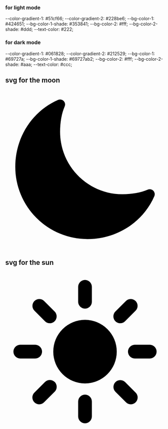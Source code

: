 ### for light mode

--color-gradient-1: #51cf66;
--color-gradient-2: #228be6;
--bg-color-1: #424651;
--bg-color-1-shade: #353841;
--bg-color-2: #fff;
--bg-color-2-shade: #ddd;
--text-color: #222;

### for dark mode

--color-gradient-1: #061828;
--color-gradient-2: #212529;
--bg-color-1: #69727a;
--bg-color-1-shade: #69727ab2;
--bg-color-2: #fff;
--bg-color-2-shade: #aaa;
--text-color: #ccc;

## svg for the moon

<svg
            class="toggle-icon"
            xmlns="http://www.w3.org/2000/svg"
            class="ionicon"
            viewBox="0 0 512 512"
          >
<path
              d="M264 480A232 232 0 0132 248c0-94 54-178.28 137.61-214.67a16 16 0 0121.06 21.06C181.07 76.43 176 104.66 176 136c0 110.28 89.72 200 200 200 31.34 0 59.57-5.07 81.61-14.67a16 16 0 0121.06 21.06C442.28 426 358 480 264 480z"
            />
</svg>

## svg for the sun

<svg
            class="toggle-icon hide"
            xmlns="http://www.w3.org/2000/svg"
            class="ionicon"
            viewBox="0 0 512 512"
          >
<path
              d="M256 118a22 22 0 01-22-22V48a22 22 0 0144 0v48a22 22 0 01-22 22zM256 486a22 22 0 01-22-22v-48a22 22 0 0144 0v48a22 22 0 01-22 22zM369.14 164.86a22 22 0 01-15.56-37.55l33.94-33.94a22 22 0 0131.11 31.11l-33.94 33.94a21.93 21.93 0 01-15.55 6.44zM108.92 425.08a22 22 0 01-15.55-37.56l33.94-33.94a22 22 0 1131.11 31.11l-33.94 33.94a21.94 21.94 0 01-15.56 6.45zM464 278h-48a22 22 0 010-44h48a22 22 0 010 44zM96 278H48a22 22 0 010-44h48a22 22 0 010 44zM403.08 425.08a21.94 21.94 0 01-15.56-6.45l-33.94-33.94a22 22 0 0131.11-31.11l33.94 33.94a22 22 0 01-15.55 37.56zM142.86 164.86a21.89 21.89 0 01-15.55-6.44l-33.94-33.94a22 22 0 0131.11-31.11l33.94 33.94a22 22 0 01-15.56 37.55zM256 358a102 102 0 11102-102 102.12 102.12 0 01-102 102z"
            />
</svg>
